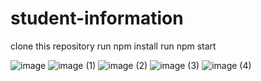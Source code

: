 # student-information

clone this repository
run npm install
run npm start

![image](https://github.com/ImCvu/student-information/assets/112148903/90b33612-9a7e-4cac-9fbe-a640ea9354fe)
![image (1)](https://github.com/ImCvu/student-information/assets/112148903/72c03254-a7a3-435e-8136-8c215aa00b54)
![image (2)](https://github.com/ImCvu/student-information/assets/112148903/ea126d4f-d6f0-47bf-ab90-35125171de80)
![image (3)](https://github.com/ImCvu/student-information/assets/112148903/eed446bf-a79e-496b-8ecc-6a59c35bcfa0)
![image (4)](https://github.com/ImCvu/student-information/assets/112148903/f748595b-6047-41b5-8713-9c2ee124552c)
